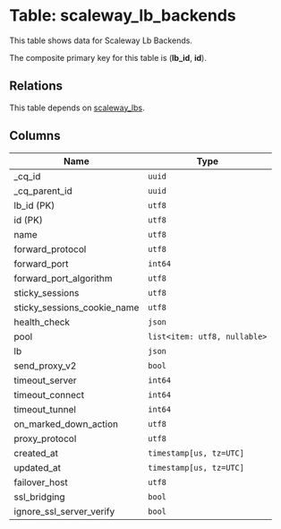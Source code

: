 # Table: scaleway_lb_backends

This table shows data for Scaleway Lb Backends.

The composite primary key for this table is (**lb_id**, **id**).

## Relations

This table depends on [scaleway_lbs](scaleway_lbs.md).

## Columns

| Name          | Type          |
| ------------- | ------------- |
|_cq_id|`uuid`|
|_cq_parent_id|`uuid`|
|lb_id (PK)|`utf8`|
|id (PK)|`utf8`|
|name|`utf8`|
|forward_protocol|`utf8`|
|forward_port|`int64`|
|forward_port_algorithm|`utf8`|
|sticky_sessions|`utf8`|
|sticky_sessions_cookie_name|`utf8`|
|health_check|`json`|
|pool|`list<item: utf8, nullable>`|
|lb|`json`|
|send_proxy_v2|`bool`|
|timeout_server|`int64`|
|timeout_connect|`int64`|
|timeout_tunnel|`int64`|
|on_marked_down_action|`utf8`|
|proxy_protocol|`utf8`|
|created_at|`timestamp[us, tz=UTC]`|
|updated_at|`timestamp[us, tz=UTC]`|
|failover_host|`utf8`|
|ssl_bridging|`bool`|
|ignore_ssl_server_verify|`bool`|